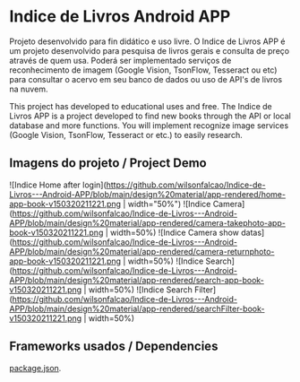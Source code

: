 # Indice de Livros Android APP

Projeto desenvolvido para fin didático e uso livre. O Indice de Livros APP é um projeto desenvolvido para pesquisa de livros gerais e
consulta de preço através de quem usa. Poderá ser implementado serviços de reconhecimento de imagem (Google Vision, TsonFlow, Tesseract ou etc)
para consultar o acervo em seu banco de dados ou uso de API's de livros na nuvem.

This project has developed to educational uses and free. The Indice de Livros APP is a project developed to find new books through the API or local database and more functions. You will implement recognize image services (Google Vision, TsonFlow, Tesseract or etc.) to easily research.

## Imagens do projeto / Project Demo

![Indice Home after login](https://github.com/wilsonfalcao/Indice-de-Livros---Android-APP/blob/main/design%20material/app-rendered/home-app-book-v150320211221.png | width="50%")
![Indice Camera](https://github.com/wilsonfalcao/Indice-de-Livros---Android-APP/blob/main/design%20material/app-rendered/camera-takephoto-app-book-v150320211221.png | width=50%)
![Indice Camera show datas](https://github.com/wilsonfalcao/Indice-de-Livros---Android-APP/blob/main/design%20material/app-rendered/camera-returnphoto-app-book-v150320211221.png | width=50%)
![Indice Search](https://github.com/wilsonfalcao/Indice-de-Livros---Android-APP/blob/main/design%20material/app-rendered/search-app-book-v150320211221.png | width=50%)
![Indice Search Filter](https://github.com/wilsonfalcao/Indice-de-Livros---Android-APP/blob/main/design%20material/app-rendered/searchFilter-book-v150320211221.png | width=50%)

## Frameworks usados / Dependencies

[package.json](https://github.com/wilsonfalcao/Indice-de-Livros---Android-APP/blob/main/package.json).

